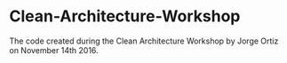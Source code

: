 # Clean-Architecture-Workshop
The code created during the Clean Architecture Workshop by Jorge Ortiz on November 14th 2016.
